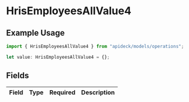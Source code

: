 # HrisEmployeesAllValue4

## Example Usage

```typescript
import { HrisEmployeesAllValue4 } from "apideck/models/operations";

let value: HrisEmployeesAllValue4 = {};
```

## Fields

| Field       | Type        | Required    | Description |
| ----------- | ----------- | ----------- | ----------- |